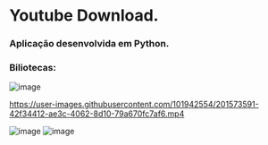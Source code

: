 # Youtube Download.

### Aplicação desenvolvida em Python.

### Biliotecas:
![image](https://user-images.githubusercontent.com/101942554/201573541-2a40df38-b0b7-4f0a-90b0-da611e0f3ae0.png)

https://user-images.githubusercontent.com/101942554/201573591-42f34412-ae3c-4062-8d10-79a670fc7af6.mp4

![image](https://user-images.githubusercontent.com/101942554/201792473-fc447eec-8607-418c-843e-9247d8359abc.png)
![image](https://user-images.githubusercontent.com/101942554/201792553-ab55c624-a825-4c64-9358-2e8ca3f204d6.png)




